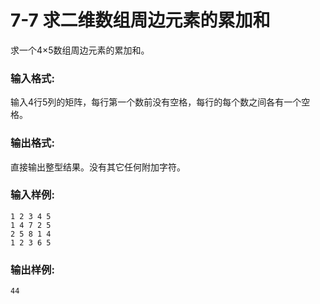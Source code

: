 # 7-7 求二维数组周边元素的累加和
求一个4×5数组周边元素的累加和。

### 输入格式:

输入4行5列的矩阵，每行第一个数前没有空格，每行的每个数之间各有一个空格。

### 输出格式:

直接输出整型结果。没有其它任何附加字符。

### 输入样例:

    
    
    1 2 3 4 5
    1 4 7 2 5
    2 5 8 1 4
    1 2 3 6 5
    

### 输出样例:

    
    
    44
    

